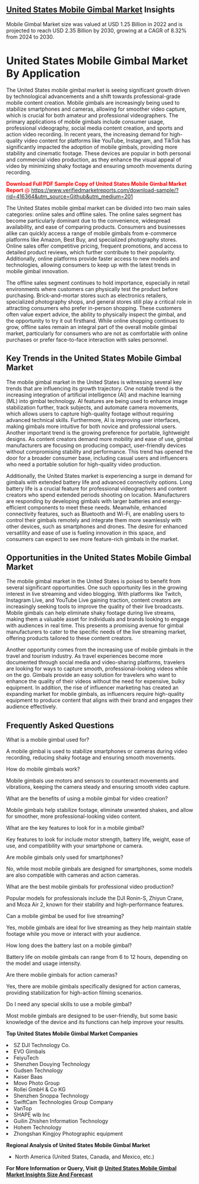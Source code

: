 <h2><a href="https://www.verifiedmarketreports.com/download-sample/?rid=416364&amp;utm_source=Github&amp;utm_medium=201" target="_blank">United States Mobile Gimbal Market</a> Insights</h2><p>Mobile Gimbal Market size was valued at USD 1.25 Billion in 2022 and is projected to reach USD 2.35 Billion by 2030, growing at a CAGR of 8.32% from 2024 to 2030.</p><p><h1>United States Mobile Gimbal Market By Application</h1><p>The United States mobile gimbal market is seeing significant growth driven by technological advancements and a shift towards professional-grade mobile content creation. Mobile gimbals are increasingly being used to stabilize smartphones and cameras, allowing for smoother video capture, which is crucial for both amateur and professional videographers. The primary applications of mobile gimbals include consumer usage, professional videography, social media content creation, and sports and action video recording. In recent years, the increasing demand for high-quality video content for platforms like YouTube, Instagram, and TikTok has significantly impacted the adoption of mobile gimbals, providing more stability and cinematic footage. These devices are popular in both personal and commercial video production, as they enhance the visual appeal of video by minimizing shaky footage and ensuring smooth movements during recording. <p><span class=""><span style="color: #ff0000;"><strong>Download Full PDF Sample Copy of United States Mobile Gimbal Market Report</strong> @ </span><a href="https://www.verifiedmarketreports.com/download-sample/?rid=416364&amp;utm_source=Github&amp;utm_medium=201" target="_blank">https://www.verifiedmarketreports.com/download-sample/?rid=416364&amp;utm_source=Github&amp;utm_medium=201</a></span></p><p>The United States mobile gimbal market can be divided into two main sales categories: online sales and offline sales. The online sales segment has become particularly dominant due to the convenience, widespread availability, and ease of comparing products. Consumers and businesses alike can quickly access a range of mobile gimbals from e-commerce platforms like Amazon, Best Buy, and specialized photography stores. Online sales offer competitive pricing, frequent promotions, and access to detailed product reviews, which further contribute to their popularity. Additionally, online platforms provide faster access to new models and technologies, allowing consumers to keep up with the latest trends in mobile gimbal innovation. <p>The offline sales segment continues to hold importance, especially in retail environments where customers can physically test the product before purchasing. Brick-and-mortar stores such as electronics retailers, specialized photography shops, and general stores still play a critical role in attracting consumers who prefer in-person shopping. These customers often value expert advice, the ability to physically inspect the gimbal, and the opportunity to try it out firsthand. While online shopping continues to grow, offline sales remain an integral part of the overall mobile gimbal market, particularly for consumers who are not as comfortable with online purchases or prefer face-to-face interaction with sales personnel.<h2>Key Trends in the United States Mobile Gimbal Market</h2><p>The mobile gimbal market in the United States is witnessing several key trends that are influencing its growth trajectory. One notable trend is the increasing integration of artificial intelligence (AI) and machine learning (ML) into gimbal technology. AI features are being used to enhance image stabilization further, track subjects, and automate camera movements, which allows users to capture high-quality footage without requiring advanced technical skills. Furthermore, AI is improving user interfaces, making gimbals more intuitive for both novice and professional users. Another important trend is the growing preference for portable, lightweight designs. As content creators demand more mobility and ease of use, gimbal manufacturers are focusing on producing compact, user-friendly devices without compromising stability and performance. This trend has opened the door for a broader consumer base, including casual users and influencers who need a portable solution for high-quality video production.<p>Additionally, the United States market is experiencing a surge in demand for gimbals with extended battery life and advanced connectivity options. Long battery life is a crucial feature for professional videographers and content creators who spend extended periods shooting on location. Manufacturers are responding by developing gimbals with larger batteries and energy-efficient components to meet these needs. Meanwhile, enhanced connectivity features, such as Bluetooth and Wi-Fi, are enabling users to control their gimbals remotely and integrate them more seamlessly with other devices, such as smartphones and drones. The desire for enhanced versatility and ease of use is fueling innovation in this space, and consumers can expect to see more feature-rich gimbals in the market.<h2>Opportunities in the United States Mobile Gimbal Market</h2><p>The mobile gimbal market in the United States is poised to benefit from several significant opportunities. One such opportunity lies in the growing interest in live streaming and video blogging. With platforms like Twitch, Instagram Live, and YouTube Live gaining traction, content creators are increasingly seeking tools to improve the quality of their live broadcasts. Mobile gimbals can help eliminate shaky footage during live streams, making them a valuable asset for individuals and brands looking to engage with audiences in real time. This presents a promising avenue for gimbal manufacturers to cater to the specific needs of the live streaming market, offering products tailored to these content creators.<p>Another opportunity comes from the increasing use of mobile gimbals in the travel and tourism industry. As travel experiences become more documented through social media and video-sharing platforms, travelers are looking for ways to capture smooth, professional-looking videos while on the go. Gimbals provide an easy solution for travelers who want to enhance the quality of their videos without the need for expensive, bulky equipment. In addition, the rise of influencer marketing has created an expanding market for mobile gimbals, as influencers require high-quality equipment to produce content that aligns with their brand and engages their audience effectively.<h2>Frequently Asked Questions</h2><p>What is a mobile gimbal used for?</p><p>A mobile gimbal is used to stabilize smartphones or cameras during video recording, reducing shaky footage and ensuring smooth movements.</p><p>How do mobile gimbals work?</p><p>Mobile gimbals use motors and sensors to counteract movements and vibrations, keeping the camera steady and ensuring smooth video capture.</p><p>What are the benefits of using a mobile gimbal for video creation?</p><p>Mobile gimbals help stabilize footage, eliminate unwanted shakes, and allow for smoother, more professional-looking video content.</p><p>What are the key features to look for in a mobile gimbal?</p><p>Key features to look for include motor strength, battery life, weight, ease of use, and compatibility with your smartphone or camera.</p><p>Are mobile gimbals only used for smartphones?</p><p>No, while most mobile gimbals are designed for smartphones, some models are also compatible with cameras and action cameras.</p><p>What are the best mobile gimbals for professional video production?</p><p>Popular models for professionals include the DJI Ronin-S, Zhiyun Crane, and Moza Air 2, known for their stability and high-performance features.</p><p>Can a mobile gimbal be used for live streaming?</p><p>Yes, mobile gimbals are ideal for live streaming as they help maintain stable footage while you move or interact with your audience.</p><p>How long does the battery last on a mobile gimbal?</p><p>Battery life on mobile gimbals can range from 6 to 12 hours, depending on the model and usage intensity.</p><p>Are there mobile gimbals for action cameras?</p><p>Yes, there are mobile gimbals specifically designed for action cameras, providing stabilization for high-action filming scenarios.</p><p>Do I need any special skills to use a mobile gimbal?</p><p>Most mobile gimbals are designed to be user-friendly, but some basic knowledge of the device and its functions can help improve your results.</p></p><p><strong>Top United States Mobile Gimbal Market Companies</strong></p><div data-test-id=""><p><li>SZ DJI Technology Co.</li><li> EVO Gimbals</li><li> FeiyuTech</li><li> Shenzhen Douying Technology</li><li> Gudsen Technology</li><li> Kaiser Baas</li><li> Movo Photo Group</li><li> Rollei GmbH & Co KG</li><li> Shenzhen Snoppa Technology</li><li> SwiftCam Technologies Group Company</li><li> VanTop</li><li> SHAPE wlb Inc</li><li> Guilin Zhishen Information Technology</li><li> Hohem Technology</li><li> Zhongshan Kingjoy Photographic equipment</li></p><div><strong>Regional Analysis of&nbsp;United States Mobile Gimbal Market</strong></div><ul><li dir="ltr"><p dir="ltr">North America&nbsp;(United States, Canada, and Mexico, etc.)</p></li></ul><p><strong>For More Information or Query, Visit @&nbsp;</strong><strong><a href="https://www.verifiedmarketreports.com/product/mobile-gimbal-market/?utm_source=Github&amp;utm_medium=201" target="_blank">United States Mobile Gimbal Market Insights Size And Forecast</a></strong></p></div>

